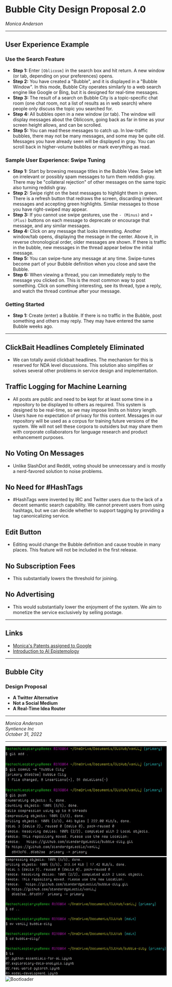 # Bubble City Design Proposal 2.0

*Monica Anderson*

---

## User Experience Example

### Use the Search Feature
- **Step 1:** Enter `[Oblicosm]` in the search box and hit return. A new window (or tab, depending on your preferences) opens.
- **Step 2:** You have created a "Bubble", and it is displayed in a "Bubble Window". In this mode, Bubble City operates similarly to a web search engine like Google or Bing, but it is designed for real-time messages.
- **Step 3:** The result of a search on Bubble City is a topic-specific chat room (one chat room, not a list of results as in web search) where people only discuss the topic you searched for.
- **Step 4:** All bubbles open in a new window (or tab). The window will display messages about the Oblicosm, going back as far in time as your screen height allows, and can be scrolled.
- **Step 5:** You can read these messages to catch up. In low-traffic bubbles, there may not be many messages, and some may be quite old. Messages you have already seen will be displayed in gray. You can scroll back in higher-volume bubbles or mark everything as read.

### Sample User Experience: Swipe Tuning
- **Step 1:** Start by browsing message titles in the Bubble View. Swipe left on irrelevant or possibly spam messages to turn them reddish gray. There may be "collateral rejection" of other messages on the same topic also turning reddish gray.
- **Step 2:** Swipe right on the best messages to highlight them in green. There is a refresh button that redraws the screen, discarding irrelevant messages and accepting green highlights. Similar messages to those you have right-swiped may appear.
- **Step 3:** If you cannot use swipe gestures, use the `- (Minus)` and `+ (Plus)` buttons on each message to deprecate or encourage that message, and any similar messages.
- **Step 4:** Click on any message that looks interesting. Another window/tab opens, displaying the message in the center. Above it, in reverse chronological order, older messages are shown. If there is traffic in the bubble, new messages in the thread appear below the initial message.
- **Step 5:** You can swipe-tune any message at any time. Swipe-tunes become part of your Bubble definition when you close and save the Bubble.
- **Step 6:** When viewing a thread, you can immediately reply to the message you clicked on. This is the most common way to post something. Click on something interesting, see its thread, type a reply, and watch the thread continue after your message.

### Getting Started
- **Step 1:** Create (enter) a Bubble. If there is no traffic in the Bubble, post something and others may reply. They may have entered the same Bubble weeks ago.

---

## ClickBait Headlines Completely Eliminated
- We can totally avoid clickbait headlines. The mechanism for this is reserved for NDA level discussions. This solution also simplifies or solves several other problems in service design and implementation.

## Traffic Logging for Machine Learning
- All posts are public and need to be kept for at least some time in a repository to be displayed to others as required. This system is designed to be real-time, so we may impose limits on history length.
- Users have no expectation of privacy for this content. Messages in our repository will be used as a corpus for training future versions of the system. We will not sell these corpora to outsiders but may share them with corporate collaborators for language research and product enhancement purposes.

## No Voting On Messages
- Unlike SlashDot and Reddit, voting should be unnecessary and is mostly a nerd-favored solution to noise problems.

## No Need for #HashTags
- #HashTags were invented by IRC and Twitter users due to the lack of a decent semantic search capability. We cannot prevent users from using hashtags, but we can decide whether to support tagging by providing a tag canonicalizing service.

## Edit Button
- Editing would change the Bubble definition and cause trouble in many places. This feature will not be included in the first release.

## No Subscription Fees
- This substantially lowers the threshold for joining.

## No Advertising
- This would substantially lower the enjoyment of the system. We aim to monetize the service exclusively by selling postage.

---

## Links
- [Monica's Patents assigned to Google](https://syntience.com/BubbleCity2.pdf)
- [Introduction to AI Epistemology](https://jimruttshow.blubrry.net/the-jim-rutt-show-transcripts/currents-086-monica-anderson-on-bubble-city/)

---

## Bubble City
### Design Proposal
- **A Twitter Alternative**
- **Not a Social Medium**
- **A Real-Time Idea Router**

---

*Monica Anderson*  
*Syntience Inc*  
*October 31, 2022*

---

![Bubble City](bubble-city.jpg)
![Bootstrap](bootstrap.jpg)
![Bootloader](b∞tloader.jpg)
